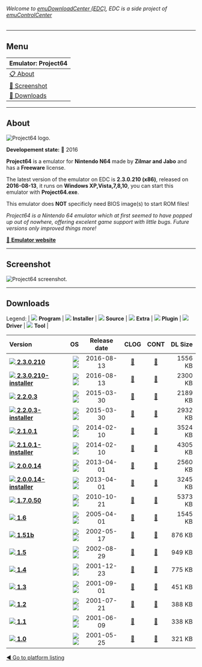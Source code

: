 ###### Welcome to [emuDownloadCenter (EDC)](https://github.com/PhoenixInteractiveNL/emuDownloadCenter/wiki/), EDC is a side project of [emuControlCenter](https://github.com/PhoenixInteractiveNL/emuControlCenter/wiki/)
***
## Menu
| **Emulator: Project64** |
|:---------|
| [:clipboard: About](#about) |
| [:sunrise: Screenshot](#screenshot) |
| [:floppy_disk: Downloads](#downloads) |
***
## About
![](https://github.com/PhoenixInteractiveNL/emuDownloadCenter/wiki/images_emulator/project64_logo_200.jpg "Project64 logo.")

**Developement state:** :large_blue_circle: 2016

**Project64** is a emulator for **Nintendo N64** made by **Zilmar and Jabo** and has a **Freeware** license.

The latest version of the emulator on EDC is **2.3.0.210 (x86)**, released on **2016-08-13**, it runs on **Windows XP,Vista,7,8,10**, you can start this emulator with **Project64.exe**.

This emulator does **NOT** specificly need BIOS image(s) to start ROM files!

_Project64 is a Nintendo 64 emulator which at first seemed to have popped up out of nowhere, offering excelent game support with little bugs. Future versions only improved things more!_

[:link: **Emulator website**](http://www.pj64-emu.com/)
***
## Screenshot
![](https://raw.githubusercontent.com/PhoenixInteractiveNL/emuDownloadCenter/master/hooks/project64/emulator_screen_01.jpg "Project64 screenshot.")
***
## Downloads
Legend: | 
![](https://raw.githubusercontent.com/wiki/PhoenixInteractiveNL/emuDownloadCenter/images_misc/icon_program_24.png) **Program** | 
![](https://raw.githubusercontent.com/wiki/PhoenixInteractiveNL/emuDownloadCenter/images_misc/icon_installer_24.png) **Installer** | 
![](https://raw.githubusercontent.com/wiki/PhoenixInteractiveNL/emuDownloadCenter/images_misc/icon_source_code_24.png) **Source** | 
![](https://raw.githubusercontent.com/wiki/PhoenixInteractiveNL/emuDownloadCenter/images_misc/icon_extra_24.png) **Extra** | 
![](https://raw.githubusercontent.com/wiki/PhoenixInteractiveNL/emuDownloadCenter/images_misc/icon_plugin_24.png) **Plugin** | 
![](https://raw.githubusercontent.com/wiki/PhoenixInteractiveNL/emuDownloadCenter/images_misc/icon_driver_24.png) **Driver** | 
![](https://raw.githubusercontent.com/wiki/PhoenixInteractiveNL/emuDownloadCenter/images_misc/icon_tool_24.png) **Tool** | 
 
| Version | OS | Release date | CLOG | CONT | DL Size |
|:--------|---:|:------------:|:----:|:----:|--------:|
| [![](https://raw.githubusercontent.com/wiki/PhoenixInteractiveNL/emuDownloadCenter/images_misc/icon_program_24.png) **2.3.0.210**](https://github.com/PhoenixInteractiveNL/edc-repo0002/raw/master/project64/2.3.0.210.7z) | ![](https://raw.githubusercontent.com/wiki/PhoenixInteractiveNL/emuDownloadCenter/images_misc/logo_windows_24.png)![](https://raw.githubusercontent.com/wiki/PhoenixInteractiveNL/emuDownloadCenter/images_misc/icon_32-bit_24.png) | 2016-08-13 | [:page_facing_up:](https://github.com/PhoenixInteractiveNL/edc-repo0002/blob/master/project64/2.3.0.210_changelog.txt) | [:mag_right:](https://github.com/PhoenixInteractiveNL/edc-repo0002/blob/master/project64/2.3.0.210_contents.txt) | 1556 KB |
| [![](https://raw.githubusercontent.com/wiki/PhoenixInteractiveNL/emuDownloadCenter/images_misc/icon_installer_24.png) **2.3.0.210-installer**](https://github.com/PhoenixInteractiveNL/edc-repo0002/raw/master/project64/2.3.0.210-installer.7z) | ![](https://raw.githubusercontent.com/wiki/PhoenixInteractiveNL/emuDownloadCenter/images_misc/logo_windows_24.png)![](https://raw.githubusercontent.com/wiki/PhoenixInteractiveNL/emuDownloadCenter/images_misc/icon_32-bit_24.png) | 2016-08-13 | [:page_facing_up:](https://github.com/PhoenixInteractiveNL/edc-repo0002/blob/master/project64/2.3.0.210-installer_changelog.txt) | [:mag_right:](https://github.com/PhoenixInteractiveNL/edc-repo0002/blob/master/project64/2.3.0.210-installer_contents.txt) | 2300 KB |
| [![](https://raw.githubusercontent.com/wiki/PhoenixInteractiveNL/emuDownloadCenter/images_misc/icon_program_24.png) **2.2.0.3**](https://github.com/PhoenixInteractiveNL/edc-repo0002/raw/master/project64/2.2.0.3.7z) | ![](https://raw.githubusercontent.com/wiki/PhoenixInteractiveNL/emuDownloadCenter/images_misc/logo_windows_24.png)![](https://raw.githubusercontent.com/wiki/PhoenixInteractiveNL/emuDownloadCenter/images_misc/icon_32-bit_24.png) | 2015-03-30 | [:page_facing_up:](https://github.com/PhoenixInteractiveNL/edc-repo0002/blob/master/project64/2.2.0.3_changelog.txt) | [:mag_right:](https://github.com/PhoenixInteractiveNL/edc-repo0002/blob/master/project64/2.2.0.3_contents.txt) | 2189 KB |
| [![](https://raw.githubusercontent.com/wiki/PhoenixInteractiveNL/emuDownloadCenter/images_misc/icon_installer_24.png) **2.2.0.3-installer**](https://github.com/PhoenixInteractiveNL/edc-repo0002/raw/master/project64/2.2.0.3-installer.7z) | ![](https://raw.githubusercontent.com/wiki/PhoenixInteractiveNL/emuDownloadCenter/images_misc/logo_windows_24.png)![](https://raw.githubusercontent.com/wiki/PhoenixInteractiveNL/emuDownloadCenter/images_misc/icon_32-bit_24.png) | 2015-03-30 | [:page_facing_up:](https://github.com/PhoenixInteractiveNL/edc-repo0002/blob/master/project64/2.2.0.3-installer_changelog.txt) | [:mag_right:](https://github.com/PhoenixInteractiveNL/edc-repo0002/blob/master/project64/2.2.0.3-installer_contents.txt) | 2932 KB |
| [![](https://raw.githubusercontent.com/wiki/PhoenixInteractiveNL/emuDownloadCenter/images_misc/icon_program_24.png) **2.1.0.1**](https://github.com/PhoenixInteractiveNL/edc-repo0002/raw/master/project64/2.1.0.1.7z) | ![](https://raw.githubusercontent.com/wiki/PhoenixInteractiveNL/emuDownloadCenter/images_misc/logo_windows_24.png)![](https://raw.githubusercontent.com/wiki/PhoenixInteractiveNL/emuDownloadCenter/images_misc/icon_32-bit_24.png) | 2014-02-10 | [:page_facing_up:](https://github.com/PhoenixInteractiveNL/edc-repo0002/blob/master/project64/2.1.0.1_changelog.txt) | [:mag_right:](https://github.com/PhoenixInteractiveNL/edc-repo0002/blob/master/project64/2.1.0.1_contents.txt) | 3524 KB |
| [![](https://raw.githubusercontent.com/wiki/PhoenixInteractiveNL/emuDownloadCenter/images_misc/icon_installer_24.png) **2.1.0.1-installer**](https://github.com/PhoenixInteractiveNL/edc-repo0002/raw/master/project64/2.1.0.1-installer.7z) | ![](https://raw.githubusercontent.com/wiki/PhoenixInteractiveNL/emuDownloadCenter/images_misc/logo_windows_24.png)![](https://raw.githubusercontent.com/wiki/PhoenixInteractiveNL/emuDownloadCenter/images_misc/icon_32-bit_24.png) | 2014-02-10 | [:page_facing_up:](https://github.com/PhoenixInteractiveNL/edc-repo0002/blob/master/project64/2.1.0.1-installer_changelog.txt) | [:mag_right:](https://github.com/PhoenixInteractiveNL/edc-repo0002/blob/master/project64/2.1.0.1-installer_contents.txt) | 4305 KB |
| [![](https://raw.githubusercontent.com/wiki/PhoenixInteractiveNL/emuDownloadCenter/images_misc/icon_program_24.png) **2.0.0.14**](https://github.com/PhoenixInteractiveNL/edc-repo0002/raw/master/project64/2.0.0.14.7z) | ![](https://raw.githubusercontent.com/wiki/PhoenixInteractiveNL/emuDownloadCenter/images_misc/logo_windows_24.png)![](https://raw.githubusercontent.com/wiki/PhoenixInteractiveNL/emuDownloadCenter/images_misc/icon_32-bit_24.png) | 2013-04-01 | [:page_facing_up:](https://github.com/PhoenixInteractiveNL/edc-repo0002/blob/master/project64/2.0.0.14_changelog.txt) | [:mag_right:](https://github.com/PhoenixInteractiveNL/edc-repo0002/blob/master/project64/2.0.0.14_contents.txt) | 2560 KB |
| [![](https://raw.githubusercontent.com/wiki/PhoenixInteractiveNL/emuDownloadCenter/images_misc/icon_installer_24.png) **2.0.0.14-installer**](https://github.com/PhoenixInteractiveNL/edc-repo0002/raw/master/project64/2.0.0.14-installer.7z) | ![](https://raw.githubusercontent.com/wiki/PhoenixInteractiveNL/emuDownloadCenter/images_misc/logo_windows_24.png)![](https://raw.githubusercontent.com/wiki/PhoenixInteractiveNL/emuDownloadCenter/images_misc/icon_32-bit_24.png) | 2013-04-01 | [:page_facing_up:](https://github.com/PhoenixInteractiveNL/edc-repo0002/blob/master/project64/2.0.0.14-installer_changelog.txt) | [:mag_right:](https://github.com/PhoenixInteractiveNL/edc-repo0002/blob/master/project64/2.0.0.14-installer_contents.txt) | 3245 KB |
| [![](https://raw.githubusercontent.com/wiki/PhoenixInteractiveNL/emuDownloadCenter/images_misc/icon_program_24.png) **1.7.0.50**](https://github.com/PhoenixInteractiveNL/edc-repo0002/raw/master/project64/1.7.0.50.7z) | ![](https://raw.githubusercontent.com/wiki/PhoenixInteractiveNL/emuDownloadCenter/images_misc/logo_windows_24.png)![](https://raw.githubusercontent.com/wiki/PhoenixInteractiveNL/emuDownloadCenter/images_misc/icon_32-bit_24.png) | 2010-10-21 | [:page_facing_up:](https://github.com/PhoenixInteractiveNL/edc-repo0002/blob/master/project64/1.7.0.50_changelog.txt) | [:mag_right:](https://github.com/PhoenixInteractiveNL/edc-repo0002/blob/master/project64/1.7.0.50_contents.txt) | 5373 KB |
| [![](https://raw.githubusercontent.com/wiki/PhoenixInteractiveNL/emuDownloadCenter/images_misc/icon_program_24.png) **1.6**](https://github.com/PhoenixInteractiveNL/edc-repo0002/raw/master/project64/1.6.7z) | ![](https://raw.githubusercontent.com/wiki/PhoenixInteractiveNL/emuDownloadCenter/images_misc/logo_windows_24.png)![](https://raw.githubusercontent.com/wiki/PhoenixInteractiveNL/emuDownloadCenter/images_misc/icon_32-bit_24.png) | 2005-04-01 | [:page_facing_up:](https://github.com/PhoenixInteractiveNL/edc-repo0002/blob/master/project64/1.6_changelog.txt) | [:mag_right:](https://github.com/PhoenixInteractiveNL/edc-repo0002/blob/master/project64/1.6_contents.txt) | 1545 KB |
| [![](https://raw.githubusercontent.com/wiki/PhoenixInteractiveNL/emuDownloadCenter/images_misc/icon_program_24.png) **1.51b**](https://github.com/PhoenixInteractiveNL/edc-repo0002/raw/master/project64/1.51b.7z) | ![](https://raw.githubusercontent.com/wiki/PhoenixInteractiveNL/emuDownloadCenter/images_misc/logo_windows_24.png)![](https://raw.githubusercontent.com/wiki/PhoenixInteractiveNL/emuDownloadCenter/images_misc/icon_32-bit_24.png) | 2002-05-17 | [:page_facing_up:](https://github.com/PhoenixInteractiveNL/edc-repo0002/blob/master/project64/1.51b_changelog.txt) | [:mag_right:](https://github.com/PhoenixInteractiveNL/edc-repo0002/blob/master/project64/1.51b_contents.txt) | 876 KB |
| [![](https://raw.githubusercontent.com/wiki/PhoenixInteractiveNL/emuDownloadCenter/images_misc/icon_program_24.png) **1.5**](https://github.com/PhoenixInteractiveNL/edc-repo0002/raw/master/project64/1.5.7z) | ![](https://raw.githubusercontent.com/wiki/PhoenixInteractiveNL/emuDownloadCenter/images_misc/logo_windows_24.png)![](https://raw.githubusercontent.com/wiki/PhoenixInteractiveNL/emuDownloadCenter/images_misc/icon_32-bit_24.png) | 2002-08-29 | [:page_facing_up:](https://github.com/PhoenixInteractiveNL/edc-repo0002/blob/master/project64/1.5_changelog.txt) | [:mag_right:](https://github.com/PhoenixInteractiveNL/edc-repo0002/blob/master/project64/1.5_contents.txt) | 949 KB |
| [![](https://raw.githubusercontent.com/wiki/PhoenixInteractiveNL/emuDownloadCenter/images_misc/icon_program_24.png) **1.4**](https://github.com/PhoenixInteractiveNL/edc-repo0002/raw/master/project64/1.4.7z) | ![](https://raw.githubusercontent.com/wiki/PhoenixInteractiveNL/emuDownloadCenter/images_misc/logo_windows_24.png)![](https://raw.githubusercontent.com/wiki/PhoenixInteractiveNL/emuDownloadCenter/images_misc/icon_32-bit_24.png) | 2001-12-23 | [:page_facing_up:](https://github.com/PhoenixInteractiveNL/edc-repo0002/blob/master/project64/1.4_changelog.txt) | [:mag_right:](https://github.com/PhoenixInteractiveNL/edc-repo0002/blob/master/project64/1.4_contents.txt) | 775 KB |
| [![](https://raw.githubusercontent.com/wiki/PhoenixInteractiveNL/emuDownloadCenter/images_misc/icon_program_24.png) **1.3**](https://github.com/PhoenixInteractiveNL/edc-repo0002/raw/master/project64/1.3.7z) | ![](https://raw.githubusercontent.com/wiki/PhoenixInteractiveNL/emuDownloadCenter/images_misc/logo_windows_24.png)![](https://raw.githubusercontent.com/wiki/PhoenixInteractiveNL/emuDownloadCenter/images_misc/icon_32-bit_24.png) | 2001-09-01 | [:page_facing_up:](https://github.com/PhoenixInteractiveNL/edc-repo0002/blob/master/project64/1.3_changelog.txt) | [:mag_right:](https://github.com/PhoenixInteractiveNL/edc-repo0002/blob/master/project64/1.3_contents.txt) | 451 KB |
| [![](https://raw.githubusercontent.com/wiki/PhoenixInteractiveNL/emuDownloadCenter/images_misc/icon_program_24.png) **1.2**](https://github.com/PhoenixInteractiveNL/edc-repo0002/raw/master/project64/1.2.7z) | ![](https://raw.githubusercontent.com/wiki/PhoenixInteractiveNL/emuDownloadCenter/images_misc/logo_windows_24.png)![](https://raw.githubusercontent.com/wiki/PhoenixInteractiveNL/emuDownloadCenter/images_misc/icon_32-bit_24.png) | 2001-07-21 | [:page_facing_up:](https://github.com/PhoenixInteractiveNL/edc-repo0002/blob/master/project64/1.2_changelog.txt) | [:mag_right:](https://github.com/PhoenixInteractiveNL/edc-repo0002/blob/master/project64/1.2_contents.txt) | 388 KB |
| [![](https://raw.githubusercontent.com/wiki/PhoenixInteractiveNL/emuDownloadCenter/images_misc/icon_program_24.png) **1.1**](https://github.com/PhoenixInteractiveNL/edc-repo0002/raw/master/project64/1.1.7z) | ![](https://raw.githubusercontent.com/wiki/PhoenixInteractiveNL/emuDownloadCenter/images_misc/logo_windows_24.png)![](https://raw.githubusercontent.com/wiki/PhoenixInteractiveNL/emuDownloadCenter/images_misc/icon_32-bit_24.png) | 2001-06-09 | [:page_facing_up:](https://github.com/PhoenixInteractiveNL/edc-repo0002/blob/master/project64/1.1_changelog.txt) | [:mag_right:](https://github.com/PhoenixInteractiveNL/edc-repo0002/blob/master/project64/1.1_contents.txt) | 338 KB |
| [![](https://raw.githubusercontent.com/wiki/PhoenixInteractiveNL/emuDownloadCenter/images_misc/icon_program_24.png) **1.0**](https://github.com/PhoenixInteractiveNL/edc-repo0002/raw/master/project64/1.0.7z) | ![](https://raw.githubusercontent.com/wiki/PhoenixInteractiveNL/emuDownloadCenter/images_misc/logo_windows_24.png)![](https://raw.githubusercontent.com/wiki/PhoenixInteractiveNL/emuDownloadCenter/images_misc/icon_32-bit_24.png) | 2001-05-25 | [:page_facing_up:](https://github.com/PhoenixInteractiveNL/edc-repo0002/blob/master/project64/1.0_changelog.txt) | [:mag_right:](https://github.com/PhoenixInteractiveNL/edc-repo0002/blob/master/project64/1.0_contents.txt) | 321 KB |

[:arrow_backward: Go to platform listing](https://github.com/PhoenixInteractiveNL/emuDownloadCenter/wiki/EDC-Platform-List)
